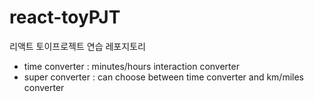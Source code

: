 # react-toyPJT
리액트 토이프로젝트 연습 레포지토리

- time converter : minutes/hours interaction converter
- super converter : can choose between time converter and km/miles converter
